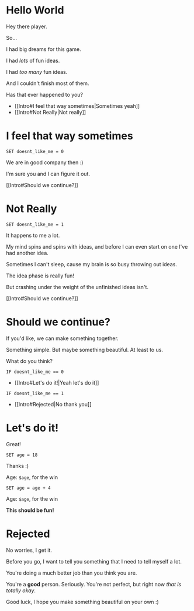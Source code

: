 # Hello World

Hey there player.

So...

I had big dreams for this game.

I had *lots* of fun ideas.

I had *too many* fun ideas.

And I couldn't finish most of them.

Has that ever happened to you?

- [[Intro#I feel that way sometimes|Sometimes yeah]]
- [[Intro#Not Really|Not really]]

# I feel that way sometimes

`SET doesnt_like_me = 0`

We are in good company then :)

I'm sure you and I can figure it out.

[[Intro#Should we continue?]]

# Not Really

`SET doesnt_like_me = 1`

It happens to me a lot.

My mind spins and spins with ideas, and before I can even start on one I've had another idea.

Sometimes I can't sleep, cause my brain is so busy throwing out ideas.

The idea phase is really fun!

But crashing under the weight of the unfinished ideas isn't.

[[Intro#Should we continue?]]

# Should we continue?

If you'd like, we can make something together.

Something simple. But maybe something beautiful. At least to us.

What do you think?

`IF doesnt_like_me == 0`
- [[Intro#Let's do it!|Yeah let's do it]]

`IF doesnt_like_me == 1`
- [[Intro#Rejected|No thank you]]

# Let's do it!

Great!

`SET age = 18`

Thanks :)

Age: `$age`, for the win

`SET age = age + 4`

Age: `$age`, for the win

**This should be fun!**


# Rejected

No worries, I get it.

Before you go, I want to tell you something that I need to tell myself a lot.

You're doing a much better job than you think you are.

You're a **good** person. Seriously. You're not perfect, but right now *that is totally okay*.

Good luck, I hope you make something beautiful on your own :)